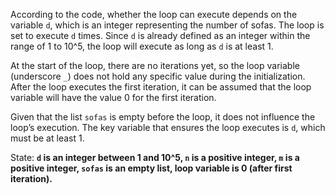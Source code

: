 According to the code, whether the loop can execute depends on the variable `d`, which is an integer representing the number of sofas. The loop is set to execute `d` times. Since `d` is already defined as an integer within the range of 1 to 10^5, the loop will execute as long as `d` is at least 1. 

At the start of the loop, there are no iterations yet, so the loop variable (underscore `_`) does not hold any specific value during the initialization. After the loop executes the first iteration, it can be assumed that the loop variable will have the value 0 for the first iteration.

Given that the list `sofas` is empty before the loop, it does not influence the loop’s execution. The key variable that ensures the loop executes is `d`, which must be at least 1.

State: **`d` is an integer between 1 and 10^5, `n` is a positive integer, `m` is a positive integer, `sofas` is an empty list, loop variable is 0 (after first iteration).**